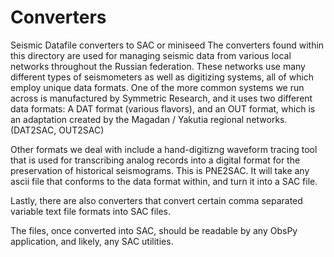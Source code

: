 Converters
==========

Seismic Datafile converters to SAC or miniseed
The converters found within this directory are used for managing seismic data
from various local networks throughout the Russian federation. These networks use many different types of seismometers
as well as digitizing systems, all of which employ unique data formats. One of the more common systems we run across
is manufactured by Symmetric Research, and it uses two different data formats: A DAT format (various flavors), and an
OUT format, which is an adaptation created by the Magadan / Yakutia regional networks. (DAT2SAC, OUT2SAC) 

Other formats we deal with include a hand-digitizng waveform tracing tool that is used for transcribing analog records
into a digital format for the preservation of historical seismograms. This is PNE2SAC. It will take any ascii file that
conforms to the data format within, and turn it into a SAC file. 

Lastly, there are also converters that convert certain comma separated variable text file formats into SAC files.

The files, once converted into SAC, should be readable by any ObsPy application, and likely, any SAC utilities. 
